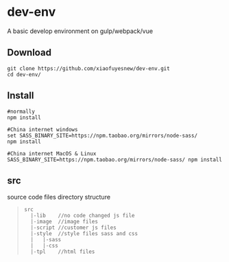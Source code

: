 # dev-env
A basic develop environment on gulp/webpack/vue

## Download
```
git clone https://github.com/xiaofuyesnew/dev-env.git
cd dev-env/
```

## Install
```
#normally
npm install

#China internet windows
set SASS_BINARY_SITE=https://npm.taobao.org/mirrors/node-sass/
npm install

#China internet MacOS & Linux
SASS_BINARY_SITE=https://npm.taobao.org/mirrors/node-sass/ npm install
```

## src
source code files directory structure

>```
> src
>   |-lib    //no code changed js file
>   |-image  //image files
>   |-script //customer js files
>   |-style  //style files sass and css
>   |   |-sass
>   |   |-css
>   |-tpl    //html files 
>```